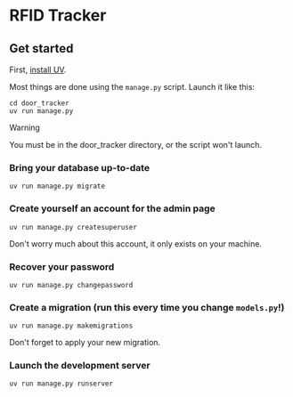 # RFID Tracker

## Get started

First, [install UV](https://docs.astral.sh/uv/getting-started/installation/).

Most things are done using the `manage.py` script. Launch it like this:

```
cd door_tracker
uv run manage.py
```

> [!WARNING]
> You must be in the door_tracker directory, or the script won't launch.

### Bring your database up-to-date

```
uv run manage.py migrate
```

### Create yourself an account for the admin page

```
uv run manage.py createsuperuser
```

Don't worry much about this account, it only exists on your machine.

### Recover your password

```
uv run manage.py changepassword
```

### Create a migration (run this every time you change `models.py`!)

```
uv run manage.py makemigrations
```

Don't forget to apply your new migration.

### Launch the development server

```
uv run manage.py runserver
```
